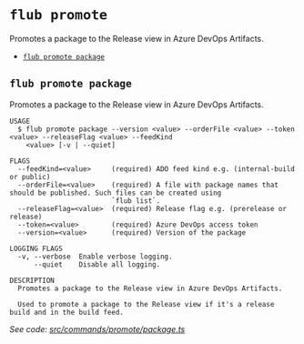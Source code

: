 `flub promote`
==============

Promotes a package to the Release view in Azure DevOps Artifacts.

* [`flub promote package`](#flub-promote-package)

## `flub promote package`

Promotes a package to the Release view in Azure DevOps Artifacts.

```
USAGE
  $ flub promote package --version <value> --orderFile <value> --token <value> --releaseFlag <value> --feedKind
    <value> [-v | --quiet]

FLAGS
  --feedKind=<value>     (required) ADO feed kind e.g. (internal-build or public)
  --orderFile=<value>    (required) A file with package names that should be published. Such files can be created using
                         `flub list`.
  --releaseFlag=<value>  (required) Release flag e.g. (prerelease or release)
  --token=<value>        (required) Azure DevOps access token
  --version=<value>      (required) Version of the package

LOGGING FLAGS
  -v, --verbose  Enable verbose logging.
      --quiet    Disable all logging.

DESCRIPTION
  Promotes a package to the Release view in Azure DevOps Artifacts.

  Used to promote a package to the Release view if it's a release build and in the build feed.
```

_See code: [src/commands/promote/package.ts](https://github.com/microsoft/FluidFramework/blob/main/build-tools/packages/build-cli/src/commands/promote/package.ts)_
